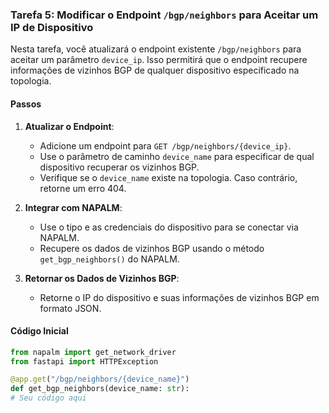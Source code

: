 ### Tarefa 5: Modificar o Endpoint `/bgp/neighbors` para Aceitar um IP de Dispositivo

Nesta tarefa, você atualizará o endpoint existente `/bgp/neighbors` para aceitar um parâmetro `device_ip`. Isso permitirá que o endpoint recupere informações de vizinhos BGP de qualquer dispositivo especificado na topologia.

#### Passos
1. **Atualizar o Endpoint**:
   - Adicione um endpoint para `GET /bgp/neighbors/{device_ip}`.
   - Use o parâmetro de caminho `device_name` para especificar de qual dispositivo recuperar os vizinhos BGP.
   - Verifique se o `device_name` existe na topologia. Caso contrário, retorne um erro 404.

2. **Integrar com NAPALM**:
   - Use o tipo e as credenciais do dispositivo para se conectar via NAPALM.
   - Recupere os dados de vizinhos BGP usando o método `get_bgp_neighbors()` do NAPALM.

3. **Retornar os Dados de Vizinhos BGP**:
   - Retorne o IP do dispositivo e suas informações de vizinhos BGP em formato JSON.

#### Código Inicial
```python
from napalm import get_network_driver
from fastapi import HTTPException

@app.get("/bgp/neighbors/{device_name}")
def get_bgp_neighbors(device_name: str):
# Seu código aqui
```